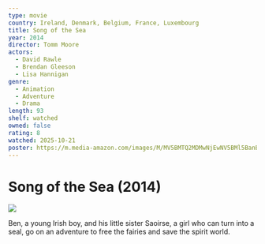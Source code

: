 ```yaml
---
type: movie
country: Ireland, Denmark, Belgium, France, Luxembourg
title: Song of the Sea
year: 2014
director: Tomm Moore
actors:
  - David Rawle
  - Brendan Gleeson
  - Lisa Hannigan
genre:
  - Animation
  - Adventure
  - Drama
length: 93
shelf: watched
owned: false
rating: 8
watched: 2025-10-21
poster: https://m.media-amazon.com/images/M/MV5BMTQ2MDMwNjEwNV5BMl5BanBnXkFtZTgwOTkxMzI0MzE@._V1_SX300.jpg
---
```


# Song of the Sea (2014)

![](https://m.media-amazon.com/images/M/MV5BMTQ2MDMwNjEwNV5BMl5BanBnXkFtZTgwOTkxMzI0MzE@._V1_SX300.jpg)

Ben, a young Irish boy, and his little sister Saoirse, a girl who can turn into a seal, go on an adventure to free the fairies and save the spirit world.